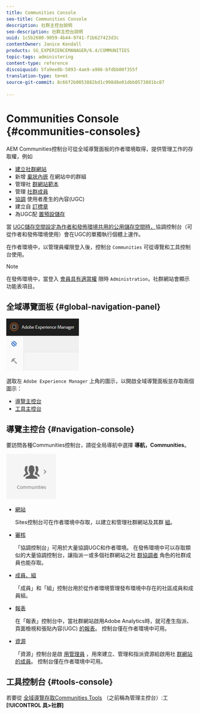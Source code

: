 ```yaml
---
title: Communities Console
seo-title: Communities Console
description: 社群主控台說明
seo-description: 社群主控台說明
uuid: 1c5b2600-9059-4b44-9741-f1b627423d3c
contentOwner: Janice Kendall
products: SG_EXPERIENCEMANAGER/6.4/COMMUNITIES
topic-tags: administering
content-type: reference
discoiquuid: 5fa9ee8b-5893-4ae9-a986-bfdbb00f355f
translation-type: tm+mt
source-git-commit: 8c66f2b0053882bd1c998d8e01dbb0573881bc87

---
```



# Communities Console {#communities-consoles}

AEM Communities控制台可從全域導覽面板的作者環境取得，提供管理工作的存取權，例如

* [建立社群網站](sites-console.md)
* 新增 [巢狀內嵌](groups.md) 在網站中的群組
* 管理社 [群網站範本](sites.md)
* 管理 [社群成員](members.md)
* [協調](moderate-ugc.md) 使用者產生的內容(UGC)
* 建立自 [訂標章](badges.md)
* 為UGC配 [置預設儲存](srp-config.md)

當 [UGC儲存空間設定為作者和發佈環境共用的公用儲存空間時，](working-with-srp.md)[](moderation.md)協調控制台（可從作者和發佈環境使用）會在UGC的單獨執行個體上運作。

在作者環境中，以管理員權限登入後，控制台 `Communities` 可從導覽和工具控制台使用。

>[!NOTE]
>
>在發佈環境中，當登入 [會員具有適當權](sites-console.md) 限時 `Administration`，社群網站會顯示功能表項目。

## 全域導覽面板 {#global-navigation-panel}

![chlimage_1-91](assets/chlimage_1-91.png)

選取左 `Adobe Experience Manager` 上角的圖示，以開啟全域導覽面板並存取兩個圖示：

* [導覽主控台](#navigation-console)
* [工具主控台](tools.md)

## 導覽主控台 {#navigation-console}

要訪問各種Communities控制台，請從全局導航中選擇 **導航，Communities**。

![chlimage_1-92](assets/chlimage_1-92.png)

* [網站](sites-console.md)

   Sites控制台可在作者環境中存取，以建立和管理社群網站及其群 [組](groups.md)。

* [審核](moderation.md)

   「協調控制台」可用於大量協調UGC和作者環境。 在發佈環境中可以存取類似的大量協調控制台，讓指派一或多個社群網站之社 [群協調者](users.md#publishenvironmentusersandgroups) 角色的社群成員也能存取。

* [成員、組](members.md)

   「成員」和「組」控制台用於從作者環境管理發布環境中存在的社區成員和成員組。

* [報表](reports.md)

   在「報表」控制台中，當社群網站啟用Adobe Analytics時，就可產生指派、頁面檢視和張貼內容(UGC) [的報表](sites-console.md#analytics)。 控制台僅在作者環境中可用。

* [資源](resources.md)

   「資源」控制台是啟 [用管理員](enablement.md#communitymanagers) ，用來建立、管理和指派資源給啟用社 [群網站的成員](overview.md#enablement-community)。 控制台僅在作者環境中可用。

## 工具控制台 {#tools-console}

若要從 [全域導覽存取Communities Tools](tools.md) （之前稱為管理主控台）:工 **[!UICONTROL 具>社群]**

